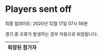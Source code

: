 # Players sent off
최종 업데이트: 2020년 12월 17일 07시 56분


경기 중 오류가 발생하는 경우 자동으로 퇴장됩니다.


| 퇴장된 참가자 |
|:---:|